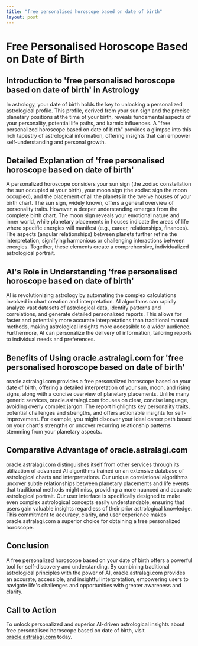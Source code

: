```yaml
---
title: "free personalised horoscope based on date of birth"
layout: post
---
```


# Free Personalised Horoscope Based on Date of Birth

## Introduction to 'free personalised horoscope based on date of birth' in Astrology

In astrology, your date of birth holds the key to unlocking a personalized astrological profile.  This profile, derived from your sun sign and the precise planetary positions at the time of your birth, reveals fundamental aspects of your personality, potential life paths, and karmic influences.  A "free personalized horoscope based on date of birth" provides a glimpse into this rich tapestry of astrological information, offering insights that can empower self-understanding and personal growth.

## Detailed Explanation of 'free personalised horoscope based on date of birth'

A personalized horoscope considers your sun sign (the zodiac constellation the sun occupied at your birth), your moon sign (the zodiac sign the moon occupied), and the placement of all the planets in the twelve houses of your birth chart.  The sun sign, widely known, offers a general overview of personality traits. However, a deeper understanding emerges from the complete birth chart.  The moon sign reveals your emotional nature and inner world, while planetary placements in houses indicate the areas of life where specific energies will manifest (e.g., career, relationships, finances). The aspects (angular relationships) between planets further refine the interpretation, signifying harmonious or challenging interactions between energies.  Together, these elements create a comprehensive, individualized astrological portrait.

## AI's Role in Understanding 'free personalised horoscope based on date of birth'

AI is revolutionizing astrology by automating the complex calculations involved in chart creation and interpretation.  AI algorithms can rapidly analyze vast datasets of astrological data, identify patterns and correlations, and generate detailed personalized reports.  This allows for faster and potentially more accurate interpretations than traditional manual methods, making astrological insights more accessible to a wider audience. Furthermore, AI can personalize the delivery of information, tailoring reports to individual needs and preferences.

## Benefits of Using oracle.astralagi.com for 'free personalised horoscope based on date of birth'

oracle.astralagi.com provides a free personalized horoscope based on your date of birth, offering a detailed interpretation of your sun, moon, and rising signs, along with a concise overview of planetary placements.  Unlike many generic services, oracle.astralagi.com focuses on clear, concise language, avoiding overly complex jargon.  The report highlights key personality traits, potential challenges and strengths, and offers actionable insights for self-improvement. For example, you might discover your ideal career path based on your chart's strengths or uncover recurring relationship patterns stemming from your planetary aspects.

## Comparative Advantage of oracle.astralagi.com

oracle.astralagi.com distinguishes itself from other services through its utilization of advanced AI algorithms trained on an extensive database of astrological charts and interpretations.  Our unique correlational algorithms uncover subtle relationships between planetary placements and life events that traditional methods might miss, providing a more nuanced and accurate astrological portrait. Our user interface is specifically designed to make even complex astrological concepts easily understandable, ensuring that users gain valuable insights regardless of their prior astrological knowledge.  This commitment to accuracy, clarity, and user experience makes oracle.astralagi.com a superior choice for obtaining a free personalized horoscope.


## Conclusion

A free personalized horoscope based on your date of birth offers a powerful tool for self-discovery and understanding.  By combining traditional astrological principles with the power of AI, oracle.astralagi.com provides an accurate, accessible, and insightful interpretation, empowering users to navigate life's challenges and opportunities with greater awareness and clarity.

## Call to Action

To unlock personalized and superior AI-driven astrological insights about free personalised horoscope based on date of birth, visit [oracle.astralagi.com](https://oracle.astralagi.com) today.